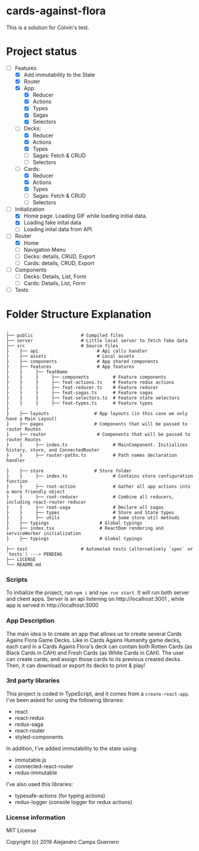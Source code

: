 # cards-against-flora
 This is a solution for Colvin's test.

Project status
============================

- [ ] Features
  - [x] Add immutability to the State
  - [x] Router
  - [x] App:
    - [x] Reducer
    - [x] Actions
    - [x] Types
    - [x] Sagas
    - [x] Selectors
  - [ ] Decks:
    - [x] Reducer
    - [x] Actions
    - [x] Types
    - [ ] Sagas: Fetch & CRUD
    - [ ] Selectors
  - [ ] Cards:
    - [x] Reducer
    - [x] Actions
    - [x] Types
    - [ ] Sagas: Fetch & CRUD
    - [ ] Selectors

- [ ] Initialization
  - [x] Home page. Loading GIF while loading initial data.
  - [x] Loading fake inital data
  - [ ] Loading inital data from API.

- [ ] Router
  - [x] Home
  - [ ] Navigation Menu
  - [ ] Decks: details, CRUD, Export
  - [ ] Cards: details, CRUD, Export

- [ ] Components
  - [ ] Decks: Details, List, Form
  - [ ] Cards: Details, List, Form
  
- [ ] Tests

Folder Structure Explanation
============================

    .
    ├── public                  # Compiled files
    ├── server                  # Little local server to fetch fake data
    ├── src                     # Source files
    ├    ├── api                      # Api calls handler
    ├    ├── assets                   # Local assets
    ├    ├── components               # App shared components
    ├    ├── features                 # App features
    ├    ├     ├── featName                 
    ├    ├     ├     ├── components         # Feature components
    ├    ├     ├     ├── feat-actions.ts    # Feature redux actions
    ├    ├     ├     ├── feat-reducer.ts    # Feature reducer
    ├    ├     ├     ├── feat-sagas.ts      # Feature sagas
    ├    ├     ├     ├── feat-selectors.ts  # Feature state selectors
    ├    ├     ├     ├── feat-types.ts      # Feature types
    ├ 
    ├    ├── layouts                 # App layouts (in this case we only have a Main Layout)
    ├    ├── pages                   # Components that will be passed to router Routes
    ├    ├── router                   # Components that will be passed to router Routes
    ├    ├     ├── index.ts                 # MainComponent. Initializes history, store, and ConnectedRouter
    ├    ├     ├── router-paths.ts          # Path names declaration handler

    ├    ├── store                   # Store folder
    ├    ├     ├── index.ts                 # Contains store configuration function
    ├    ├     ├── root-action              # Gather all app actions into a more friendly object 
    ├    ├     ├── root-reducer             # Combine all reducers, including react-router reducer
    ├    ├     ├── root-saga                # Declare all sagas
    ├    ├     ├── types                    # Store and State types
    ├    ├     ├── utils                    # Some store util methods
    ├    ├── typings                   # Global typings
    ├    ├── index.tsx                 # ReactDom rendering and serviceWorker initialization
    ├    ├── typings                   # Global typings
             
    ├── test                    # Automated tests (alternatively `spec` or `tests`) ---> PENDING
    ├── LICENSE
    └── README.md


### Scripts

To initialize the project, run `npm i` and `npm run start`. It will run both server and client apps. Server is an api listening on http://localhost:3001 , while app is served in http://localhost:3000

### App Description

The main idea is to create an app that allows us to create several Cards Agains Flora Game Decks. Like in Cards Agains Humanity game decks, each card in a Cards Agains Flora's deck can contain both Rotten Cards (as Black Cards in CAH) and Fresh Cards (as White Cards in CAH). The user can create cards, and assign those cards to its previous created decks. Then, it can download or export its decks to print & play!

### 3rd party libraries

This project is coded in TypeScript, and it comes from a `create-react-app`. I've been asked for using the following libraries:
  - react
  - react-redux
  - redux-saga
  - react-router
  - styled-components

In addition, I've added immutability to the state using:
  - immutable.js
  - connected-react-router
  - redux-immutable

I've also used this libraries:
  - typesafe-actions (for typing actions)
  - redux-logger (console logger for redux actions)



### License information

MIT License

Copyright (c) 2019 Alejandro Camps Guerrero
